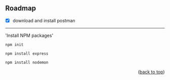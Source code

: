 ## Roadmap

- [x] download and install postman
---
'Install NPM packages'
   ```
   npm init
   ```
   ```
   npm install express
   ```
   ```
   npm install nodemon
   ```
<p align="right">(<a href="#top">back to top</a>)</p>
